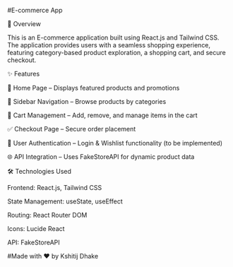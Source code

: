 #E-commerce App

🚀 Overview

This is an E-commerce application built using React.js and Tailwind CSS. The application provides users with a seamless shopping experience, featuring category-based product exploration, a shopping cart, and secure checkout.

✨ Features

📌 Home Page – Displays featured products and promotions

📂 Sidebar Navigation – Browse products by categories

🛒 Cart Management – Add, remove, and manage items in the cart

✅ Checkout Page – Secure order placement

🔐 User Authentication – Login & Wishlist functionality (to be implemented)

🌐 API Integration – Uses FakeStoreAPI for dynamic product data

🛠️ Technologies Used

Frontend: React.js, Tailwind CSS

State Management: useState, useEffect

Routing: React Router DOM

Icons: Lucide React

API: FakeStoreAPI

#Made with ❤️ by Kshitij Dhake
